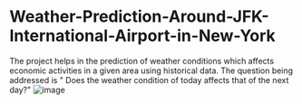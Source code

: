 # Weather-Prediction-Around-JFK-International-Airport-in-New-York
The project helps in the prediction of weather conditions which affects  economic activities in a given area  using historical data. The question being addressed is " Does the weather condition of today affects that of the next day?"
![image](https://user-images.githubusercontent.com/94548340/220892617-184eaa4f-99f8-4af2-97cb-d9aac03894e1.png)


